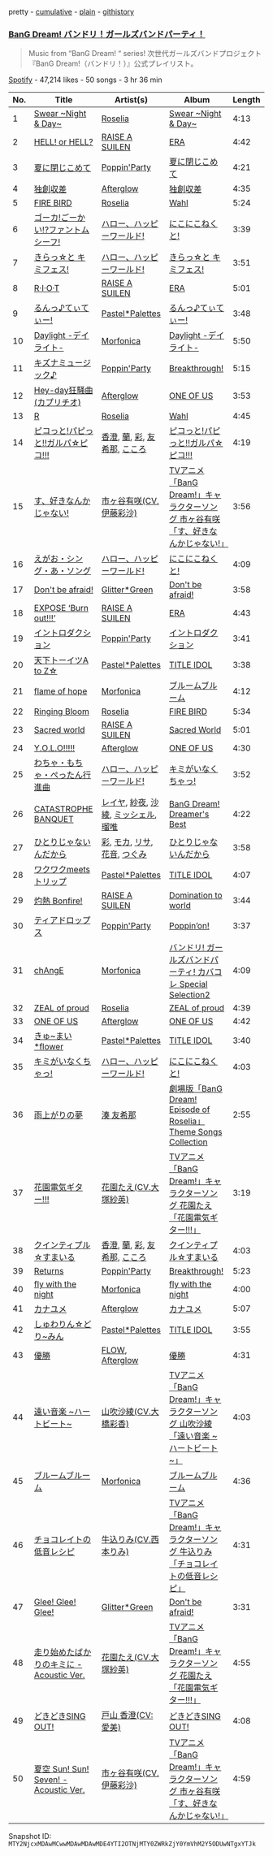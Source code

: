 pretty - [cumulative](/playlists/cumulative/37i9dQZF1DX3JjiT3BYft0.md) - [plain](/playlists/plain/37i9dQZF1DX3JjiT3BYft0) - [githistory](https://github.githistory.xyz/mackorone/spotify-playlist-archive/blob/main/playlists/plain/37i9dQZF1DX3JjiT3BYft0)

### [BanG Dream! バンドリ！ガールズバンドパーティ！](https://open.spotify.com/playlist/37i9dQZF1DX3JjiT3BYft0)

> Music from “BanG Dream! “ series! 次世代ガールズバンドプロジェクト『BanG Dream!（バンドリ！）』公式プレイリスト。

[Spotify](https://open.spotify.com/user/spotify) - 47,214 likes - 50 songs - 3 hr 36 min

| No. | Title | Artist(s) | Album | Length |
|---|---|---|---|---|
| 1 | [Swear \~Night & Day\~](https://open.spotify.com/track/4DWAPMAyDsOVTttHt5wh4k) | [Roselia](https://open.spotify.com/artist/1bljHdc9g7V7ZLkYuf4yfy) | [Swear \~Night & Day\~](https://open.spotify.com/album/2ZKJKwZrZ4Co8Da8fXl8ZW) | 4:13 |
| 2 | [HELL! or HELL?](https://open.spotify.com/track/4BLkz8cHw7DRsJMgYVWbBI) | [RAISE A SUILEN](https://open.spotify.com/artist/6zPsF3A9PvZ4s0NG6z76up) | [ERA](https://open.spotify.com/album/7rw0JTu5asLZcjzmCUmbgD) | 4:42 |
| 3 | [夏に閉じこめて](https://open.spotify.com/track/61Y9W12NmToaKokLMtJ6Y0) | [Poppin'Party](https://open.spotify.com/artist/2XzrQN7hxZibYdVEbl0nO6) | [夏に閉じこめて](https://open.spotify.com/album/42rOQUNEaZ2pjNlT6N0x67) | 4:21 |
| 4 | [独創収差](https://open.spotify.com/track/1TDNF588GS7ijlkGB57o0f) | [Afterglow](https://open.spotify.com/artist/4Gahj9N72kVKOBZbKMu0OI) | [独創収差](https://open.spotify.com/album/6sqC5pyp0EFFxysVHJFcWo) | 4:35 |
| 5 | [FIRE BIRD](https://open.spotify.com/track/6zj48TjUA1GKb28KZMdXKX) | [Roselia](https://open.spotify.com/artist/1bljHdc9g7V7ZLkYuf4yfy) | [Wahl](https://open.spotify.com/album/0QFCJnuyWXGoVD6MgOYLGz) | 5:24 |
| 6 | [ゴーカ!ごーかい!?ファントムシーフ!](https://open.spotify.com/track/0Kl7SUawr32uH1Dt4LK4zM) | [ハロー、ハッピーワールド!](https://open.spotify.com/artist/4QiUX3o5DGs9Bc8N3LXae5) | [にこにこねくと!](https://open.spotify.com/album/131kJsxIA8QV6mWqGCvOzK) | 3:39 |
| 7 | [きらっ☆と キミフェス!](https://open.spotify.com/track/3hRX4ZDtIkhmnXOwH5fKnC) | [ハロー、ハッピーワールド!](https://open.spotify.com/artist/4QiUX3o5DGs9Bc8N3LXae5) | [きらっ☆と キミフェス!](https://open.spotify.com/album/6D88Xy9TraFcANYAOxZWb2) | 3:51 |
| 8 | [R·I·O·T](https://open.spotify.com/track/5SY9BO5RF5ecqQYtDYyCB5) | [RAISE A SUILEN](https://open.spotify.com/artist/6zPsF3A9PvZ4s0NG6z76up) | [ERA](https://open.spotify.com/album/7rw0JTu5asLZcjzmCUmbgD) | 5:01 |
| 9 | [るんっ♪てぃてぃー!](https://open.spotify.com/track/4uqLCBpfP6tVmvXZGtSExC) | [Pastel\*Palettes](https://open.spotify.com/artist/4n97ifZWNPLSPKC6KzfGxg) | [るんっ♪てぃてぃー!](https://open.spotify.com/album/7Jzb6eCT0ZvaszaSJTWFSJ) | 3:48 |
| 10 | [Daylight \-デイライト\-](https://open.spotify.com/track/3Be9EL2AESBwcB6ZUYKwys) | [Morfonica](https://open.spotify.com/artist/12BquJvJVg8XFRB3M90MmJ) | [Daylight \-デイライト\-](https://open.spotify.com/album/2Djt9daRmOJ1MTliK7X0Gn) | 5:50 |
| 11 | [キズナミュージック♪](https://open.spotify.com/track/6NGOZPVfWGnUNsiQ9Jhdtt) | [Poppin'Party](https://open.spotify.com/artist/2XzrQN7hxZibYdVEbl0nO6) | [Breakthrough!](https://open.spotify.com/album/31WVyzxbAYQTeduFneMNi3) | 5:15 |
| 12 | [Hey\-day狂騒曲\(カプリチオ\)](https://open.spotify.com/track/1Dqda7294YgfixgAZnmtnX) | [Afterglow](https://open.spotify.com/artist/4Gahj9N72kVKOBZbKMu0OI) | [ONE OF US](https://open.spotify.com/album/2cmCnDHKcqdgzdWOjG0Gb6) | 3:53 |
| 13 | [R](https://open.spotify.com/track/3q6152nwxpjkzKFUOPe1EJ) | [Roselia](https://open.spotify.com/artist/1bljHdc9g7V7ZLkYuf4yfy) | [Wahl](https://open.spotify.com/album/0QFCJnuyWXGoVD6MgOYLGz) | 4:45 |
| 14 | [ピコっと!パピっと!!ガルパ☆ピコ!!!](https://open.spotify.com/track/3wQLAbD6vZqRM1RjCKgDVd) | [香澄](https://open.spotify.com/artist/2sgl0Q7BtpEJyBTvfZfgaV), [蘭](https://open.spotify.com/artist/7Is8KdfbbtdKXXaSz61Jeu), [彩](https://open.spotify.com/artist/7zCumr2sucYrZFf5vpKY69), [友希那](https://open.spotify.com/artist/0FSUZ6pfjMsJRtrCNOOJkw), [こころ](https://open.spotify.com/artist/71qaQP4Hq29ERluMIIUdyM) | [ピコっと!パピっと!!ガルパ☆ピコ!!!](https://open.spotify.com/album/1LohNjqaHsQkrLcNZJJjCN) | 4:19 |
| 15 | [す、好きなんかじゃない!](https://open.spotify.com/track/50lLGQbFwJUHuIsXJzsBpw) | [市ヶ谷有咲\(CV.伊藤彩沙\)](https://open.spotify.com/artist/42iK1LthFSToAk8siJWOry) | [TVアニメ「BanG Dream!」キャラクターソング 市ヶ谷有咲「す、好きなんかじゃない!」](https://open.spotify.com/album/5SmqqAK33mUkAYmuwdLqvA) | 3:56 |
| 16 | [えがお・シング・あ・ソング](https://open.spotify.com/track/19ejmhBUzhgVoX8W9bMK8S) | [ハロー、ハッピーワールド!](https://open.spotify.com/artist/4QiUX3o5DGs9Bc8N3LXae5) | [にこにこねくと!](https://open.spotify.com/album/131kJsxIA8QV6mWqGCvOzK) | 4:09 |
| 17 | [Don't be afraid!](https://open.spotify.com/track/62W7xaodfdwWd23frUWd5W) | [Glitter\*Green](https://open.spotify.com/artist/2sheZhJBCHLVlenoXp72Jz) | [Don't be afraid!](https://open.spotify.com/album/23rMEQCxhIP52O2kkvgkjL) | 3:58 |
| 18 | [EXPOSE ‘Burn out!!!’](https://open.spotify.com/track/37uJsqSgt2jRYWQO5z4A03) | [RAISE A SUILEN](https://open.spotify.com/artist/6zPsF3A9PvZ4s0NG6z76up) | [ERA](https://open.spotify.com/album/7rw0JTu5asLZcjzmCUmbgD) | 4:43 |
| 19 | [イントロダクション](https://open.spotify.com/track/2iFeWuRDUTkFGfdup9kRIa) | [Poppin'Party](https://open.spotify.com/artist/2XzrQN7hxZibYdVEbl0nO6) | [イントロダクション](https://open.spotify.com/album/5m3V4KZEU8sN7W3CCJbBU1) | 3:41 |
| 20 | [天下トーイツA to Z☆](https://open.spotify.com/track/5ok9My7hwKepg4oFta8P0o) | [Pastel\*Palettes](https://open.spotify.com/artist/4n97ifZWNPLSPKC6KzfGxg) | [TITLE IDOL](https://open.spotify.com/album/50vo1TV6EBHYVv7JrZtzbB) | 3:38 |
| 21 | [flame of hope](https://open.spotify.com/track/5gVM0EJQqP5dOc3fnIpHSb) | [Morfonica](https://open.spotify.com/artist/12BquJvJVg8XFRB3M90MmJ) | [ブルームブルーム](https://open.spotify.com/album/4xkv0qao5AVfWmeiIF6Zqk) | 4:12 |
| 22 | [Ringing Bloom](https://open.spotify.com/track/47lKHyMERKqbCwYVw4ytTz) | [Roselia](https://open.spotify.com/artist/1bljHdc9g7V7ZLkYuf4yfy) | [FIRE BIRD](https://open.spotify.com/album/47gXlcUI10HgzKjkEfe69o) | 5:34 |
| 23 | [Sacred world](https://open.spotify.com/track/6we8ssFEZQCPaCeiaA1F9s) | [RAISE A SUILEN](https://open.spotify.com/artist/6zPsF3A9PvZ4s0NG6z76up) | [Sacred World](https://open.spotify.com/album/2GVUuRKJ4Xv5SBDOgaB3jJ) | 5:01 |
| 24 | [Y.O.L.O!!!!!](https://open.spotify.com/track/4sHH1pvgANEqAWt2zpQKSQ) | [Afterglow](https://open.spotify.com/artist/4Gahj9N72kVKOBZbKMu0OI) | [ONE OF US](https://open.spotify.com/album/2cmCnDHKcqdgzdWOjG0Gb6) | 4:30 |
| 25 | [わちゃ・もちゃ・ぺったん行進曲](https://open.spotify.com/track/27Ze4gl303ysO24LUUZdrq) | [ハロー、ハッピーワールド!](https://open.spotify.com/artist/4QiUX3o5DGs9Bc8N3LXae5) | [キミがいなくちゃっ!](https://open.spotify.com/album/4fP150ebRoP4PvCIy8rSeH) | 3:52 |
| 26 | [CATASTROPHE BANQUET](https://open.spotify.com/track/3Y7Mw5Yj5P3nMfzBwHR6OS) | [レイヤ](https://open.spotify.com/artist/7gKb7riZkXgWq1DMSc4J4V), [紗夜](https://open.spotify.com/artist/4bKTnPDnjgWNVG0wPpq5L5), [沙綾](https://open.spotify.com/artist/6L53bP8ui7Ed6Sk1swU2lc), [ミッシェル](https://open.spotify.com/artist/5qvySlwwYvONn471kyIrJl), [瑠唯](https://open.spotify.com/artist/7CttnSnreAHT90ryxQDafh) | [BanG Dream! Dreamer's Best](https://open.spotify.com/album/7qNDMsNGMiVOrl7psHRxp0) | 4:22 |
| 27 | [ひとりじゃないんだから](https://open.spotify.com/track/0BFyIMS0AV0nQPey197CAh) | [彩](https://open.spotify.com/artist/7zCumr2sucYrZFf5vpKY69), [モカ](https://open.spotify.com/artist/08iFyyIHV3408EfVB15t1c), [リサ](https://open.spotify.com/artist/1hihJzteX1ZxRB0irUH9Jy), [花音](https://open.spotify.com/artist/0CP7lmqWkyfS6eltp2vsTf), [つぐみ](https://open.spotify.com/artist/0WVuJfe3JrP97oz0EJYFLr) | [ひとりじゃないんだから](https://open.spotify.com/album/3T2Swbk2WotBJA6sXka0mY) | 3:58 |
| 28 | [ワクワクmeetsトリップ](https://open.spotify.com/track/3GMuqR7h13YmtND2c411a7) | [Pastel\*Palettes](https://open.spotify.com/artist/4n97ifZWNPLSPKC6KzfGxg) | [TITLE IDOL](https://open.spotify.com/album/50vo1TV6EBHYVv7JrZtzbB) | 4:07 |
| 29 | [灼熱 Bonfire!](https://open.spotify.com/track/1kbvJ9ovjKzoibiWzeBkaB) | [RAISE A SUILEN](https://open.spotify.com/artist/6zPsF3A9PvZ4s0NG6z76up) | [Domination to world](https://open.spotify.com/album/4hQnaCfXlMwWHofrkAQDOE) | 3:44 |
| 30 | [ティアドロップス](https://open.spotify.com/track/2SI7zaBCXvKEeASHS0I7cJ) | [Poppin'Party](https://open.spotify.com/artist/2XzrQN7hxZibYdVEbl0nO6) | [Poppin’on!](https://open.spotify.com/album/4zb8XgVyapzSvGKBdvO5sI) | 3:37 |
| 31 | [chAngE](https://open.spotify.com/track/3T0sYOXi3WyAdYfvehcVh8) | [Morfonica](https://open.spotify.com/artist/12BquJvJVg8XFRB3M90MmJ) | [バンドリ! ガールズバンドパーティ! カバコレ Special Selection2](https://open.spotify.com/album/4WCgOSPHvttTkauOBcyyzK) | 4:09 |
| 32 | [ZEAL of proud](https://open.spotify.com/track/0e36zF0N3J9CKxvjxrenk5) | [Roselia](https://open.spotify.com/artist/1bljHdc9g7V7ZLkYuf4yfy) | [ZEAL of proud](https://open.spotify.com/album/0UEMFucTRzadENAzk8wMgU) | 4:39 |
| 33 | [ONE OF US](https://open.spotify.com/track/3Eu6OI5GREV2RVksFaYgMo) | [Afterglow](https://open.spotify.com/artist/4Gahj9N72kVKOBZbKMu0OI) | [ONE OF US](https://open.spotify.com/album/2cmCnDHKcqdgzdWOjG0Gb6) | 4:42 |
| 34 | [きゅ\~まい\*flower](https://open.spotify.com/track/2fJThhwR3Y4kGXIFRGtGtt) | [Pastel\*Palettes](https://open.spotify.com/artist/4n97ifZWNPLSPKC6KzfGxg) | [TITLE IDOL](https://open.spotify.com/album/50vo1TV6EBHYVv7JrZtzbB) | 3:40 |
| 35 | [キミがいなくちゃっ!](https://open.spotify.com/track/3EoWSf3jmiMPN1h5V1X9IJ) | [ハロー、ハッピーワールド!](https://open.spotify.com/artist/4QiUX3o5DGs9Bc8N3LXae5) | [にこにこねくと!](https://open.spotify.com/album/131kJsxIA8QV6mWqGCvOzK) | 4:03 |
| 36 | [雨上がりの夢](https://open.spotify.com/track/36oQA58GCSj91Yr3iFEsj6) | [湊 友希那](https://open.spotify.com/artist/1jyXuZcKGRbmIUN1W6e0Me) | [劇場版「BanG Dream! Episode of Roselia」Theme Songs Collection](https://open.spotify.com/album/5u6E8FwjrbRDYrVh0SVHlS) | 2:55 |
| 37 | [花園電気ギター!!!](https://open.spotify.com/track/0GRDxtvxmz51U425YzSQnn) | [花園たえ\(CV.大塚紗英\)](https://open.spotify.com/artist/3m7Y1adYVPRrEcAFffxV7Q) | [TVアニメ「BanG Dream!」キャラクターソング 花園たえ「花園電気ギター!!!」](https://open.spotify.com/album/5P4j5hJFmb6nF18tisqj5g) | 3:19 |
| 38 | [クインティプル☆すまいる](https://open.spotify.com/track/38h0Hs77kE2C1nRN9KgZqp) | [香澄](https://open.spotify.com/artist/2sgl0Q7BtpEJyBTvfZfgaV), [蘭](https://open.spotify.com/artist/7Is8KdfbbtdKXXaSz61Jeu), [彩](https://open.spotify.com/artist/7zCumr2sucYrZFf5vpKY69), [友希那](https://open.spotify.com/artist/0FSUZ6pfjMsJRtrCNOOJkw), [こころ](https://open.spotify.com/artist/71qaQP4Hq29ERluMIIUdyM) | [クインティプル☆すまいる](https://open.spotify.com/album/7jSTcMdYALUXD6hZWdsw5J) | 4:03 |
| 39 | [Returns](https://open.spotify.com/track/3V8PvJTL3QUenvsUHcNFj1) | [Poppin'Party](https://open.spotify.com/artist/2XzrQN7hxZibYdVEbl0nO6) | [Breakthrough!](https://open.spotify.com/album/31WVyzxbAYQTeduFneMNi3) | 5:23 |
| 40 | [fly with the night](https://open.spotify.com/track/12PJ1yyFK9ksMl1vlFF1du) | [Morfonica](https://open.spotify.com/artist/12BquJvJVg8XFRB3M90MmJ) | [fly with the night](https://open.spotify.com/album/6AB9VDT1C7eTy8HGp82AEI) | 4:00 |
| 41 | [カナユメ](https://open.spotify.com/track/4HnYTgVOCNihjBLzCOv8uQ) | [Afterglow](https://open.spotify.com/artist/4Gahj9N72kVKOBZbKMu0OI) | [カナユメ](https://open.spotify.com/album/0Vyl70ePAyl55k88d6QbkU) | 5:07 |
| 42 | [しゅわりん☆どり\~みん](https://open.spotify.com/track/4viy9f3Ka81kR1Gf2U9hAY) | [Pastel\*Palettes](https://open.spotify.com/artist/4n97ifZWNPLSPKC6KzfGxg) | [TITLE IDOL](https://open.spotify.com/album/50vo1TV6EBHYVv7JrZtzbB) | 3:55 |
| 43 | [優勝](https://open.spotify.com/track/27VXRcYHf59cItmZyCfQPQ) | [FLOW](https://open.spotify.com/artist/3w2HqkKa6upwuXEULtGvnY), [Afterglow](https://open.spotify.com/artist/4Gahj9N72kVKOBZbKMu0OI) | [優勝](https://open.spotify.com/album/3MC0ieKmwAVeSQVKqi0Twc) | 4:31 |
| 44 | [遠い音楽 \~ハートビート\~](https://open.spotify.com/track/1m7rkEyTtteRmWbMQlDK4W) | [山吹沙綾\(CV.大橋彩香\)](https://open.spotify.com/artist/6JnXnlFTlsvXctXZiWa8fy) | [TVアニメ「BanG Dream!」キャラクターソング 山吹沙綾「遠い音楽 \~ハートビート\~」](https://open.spotify.com/album/1kIj39FLWHXqd73Nal7tzK) | 4:03 |
| 45 | [ブルームブルーム](https://open.spotify.com/track/15FyEraTym0lgCFREa8VaU) | [Morfonica](https://open.spotify.com/artist/12BquJvJVg8XFRB3M90MmJ) | [ブルームブルーム](https://open.spotify.com/album/4xkv0qao5AVfWmeiIF6Zqk) | 4:36 |
| 46 | [チョコレイトの低音レシピ](https://open.spotify.com/track/0o4od2HRigwdtMGZdRnwXA) | [牛込りみ\(CV.西本りみ\)](https://open.spotify.com/artist/5WyWRCcDLl2MHHRxUk1tjG) | [TVアニメ「BanG Dream!」キャラクターソング 牛込りみ「チョコレイトの低音レシピ」](https://open.spotify.com/album/6FbxgPesZO4zbeWV0CF6VP) | 4:31 |
| 47 | [Glee! Glee! Glee!](https://open.spotify.com/track/0spL1ckbyCxLJMb7ZgQgdy) | [Glitter\*Green](https://open.spotify.com/artist/2sheZhJBCHLVlenoXp72Jz) | [Don't be afraid!](https://open.spotify.com/album/23rMEQCxhIP52O2kkvgkjL) | 3:31 |
| 48 | [走り始めたばかりのキミに \- Acoustic Ver.](https://open.spotify.com/track/2dIATJ6r2UqRyTjNKqEwYQ) | [花園たえ\(CV.大塚紗英\)](https://open.spotify.com/artist/3m7Y1adYVPRrEcAFffxV7Q) | [TVアニメ「BanG Dream!」キャラクターソング 花園たえ「花園電気ギター!!!」](https://open.spotify.com/album/5P4j5hJFmb6nF18tisqj5g) | 4:55 |
| 49 | [どきどきSING OUT!](https://open.spotify.com/track/2cKXxQ7PblsMJ7UON7aS11) | [戸山 香澄\(CV:愛美\)](https://open.spotify.com/artist/0TDcytIDEIOHNYfQwSVkFP) | [どきどきSING OUT!](https://open.spotify.com/album/1yQKhOaT8Uq7UeLs1soLVn) | 4:08 |
| 50 | [夏空 Sun! Sun! Seven! \- Acoustic Ver.](https://open.spotify.com/track/2bUelKUEXJNjgLv3S8JjAX) | [市ヶ谷有咲\(CV.伊藤彩沙\)](https://open.spotify.com/artist/42iK1LthFSToAk8siJWOry) | [TVアニメ「BanG Dream!」キャラクターソング 市ヶ谷有咲「す、好きなんかじゃない!」](https://open.spotify.com/album/5SmqqAK33mUkAYmuwdLqvA) | 4:59 |

Snapshot ID: `MTY2NjcxMDAwMCwwMDAwMDAwMDE4YTI2OTNjMTY0ZWRkZjY0YmVhM2Y5ODUwNTgxYTJk`

